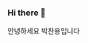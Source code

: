 ### Hi there 👋

<!--
**yongariii/yongariii** is a ✨ _special_ ✨ repository because its `README.md` (this file) appears on your GitHub profile.


--> 안녕하세요 박찬용입니다
